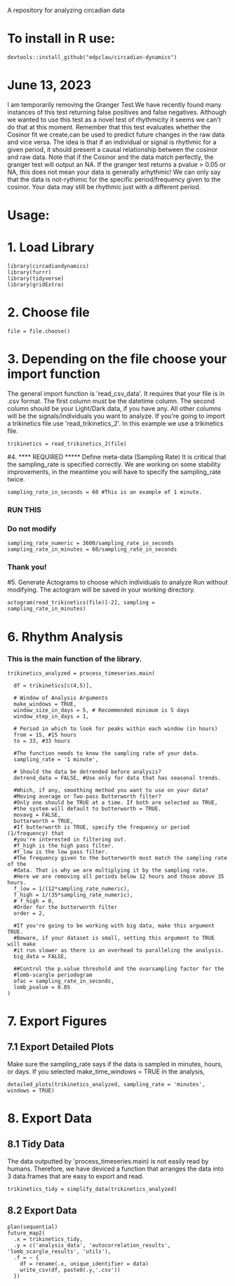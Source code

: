 A repository for analyzing circadian data

# To install in R use:
```{r}
devtools::install_github("edpclau/circadian-dynamics")
```

# June 13, 2023
I am temporarily removing the Granger Test.We have recently found many instances of this test returning false positives and false negatives. Although we wanted to use this test as a novel test of rhythmicity it seems we can't do that at this moment. 
Remember that this test evaluates whether the Cosinor fit we create,can be used to predict future changes in the raw data and vice versa. The idea is that if an individual or signal is rhythmic for a given period, it should present a causal relationship between the cosinor and raw data.
Note that if the Cosinor and the data match perfectly, the granger test will output an NA. If the granger test returns a pvalue > 0.05 or NA, this does not mean your data is generally arhythmic! We can only say that the data is not-rythimic for the specific period/frequency given to the cosinor. Your data may still be rhythmic just with a different period.

# Usage:

# 1. Load Library
```{r}
library(circadiandynamics)
library(furrr)
library(tidyverse)
library(gridExtra)
```

# 2. Choose file
```{r}
file = file.choose()
```
# 3. Depending on the file choose your import function
The general import function is 'read_csv_data'. It requires that your file is in .csv format. The first column must be the datetime column. The second column should be your Light/Dark data, if you have any. All other columns will be the signals/individuals you want to analyze. If you're going to import a trikinetics file use 'read_trikinetics_2'. In this example we use a trikinetics file.
```{r}
trikinetics = read_trikinetics_2(file)
```

#4. **** REQUIRED ***** Define meta-data (Sampling Rate)
It is critical that the sampling_rate is specified correctly. We are working on some stability improvements, in the meantime you will have to specify the sampling_rate twice.
```{r}
sampling_rate_in_seconds = 60 #This is an example of 1 minute.
```
### RUN THIS
### Do not modify
```{r}
sampling_rate_numeric = 3600/sampling_rate_in_seconds
sampling_rate_in_minutes = 60/sampling_rate_in_seconds
```
### Thank you!


#5. Generate Actograms to choose which individuals to analyze
Run without modifying. The actogram will be saved in your working directory.
```{r}
actogram(read_trikinetics(file)[-2], sampling = sampling_rate_in_minutes)
```
# 6. Rhythm Analysis
### This is the main function of the library.
```{r}
trikinetics_analyzed = process_timeseries.main(

  df = trikinetics[c(4,5)],

  # Window of Analysis Arguments
  make_windows = TRUE,
  window_size_in_days = 5, # Recommended minimum is 5 days
  window_step_in_days = 1,

  # Period in which to look for peaks within each window (in hours)
  from = 15, #15 hours
  to = 33, #33 hours

  #The function needs to know the sampling rate of your data.
  sampling_rate = '1 minute',

  # Should the data be detrended before analysis?
  detrend_data = FALSE, #Use only for data that has seasonal trends.

  #Which, if any, smoothing method you want to use on your data?
  #Moving average or Two-pass Butterworth filter?
  #Only one should be TRUE at a time. If both are selected as TRUE,
  #the system will default to butterworth = TRUE.
  movavg = FALSE,
  butterworth = TRUE,
  #If butterworth is TRUE, specify the frequency or period (1/frequency) that
  #you're interested in filtering out.
  #f_high is the high pass filter.
  #f_low is the low pass filter.
  #The frequency given to the butterworth must match the sampling rate of the
  #data. That is why we are multiplying it by the sampling rate.
  #Here we are removing all periods below 12 hours and those above 35 hours.
  f_low = 1/(12*sampling_rate_numeric),
  f_high = 1/(35*sampling_rate_numeric),
  # f_high = 0,
  #Order for the butterworth filter
  order = 2,

  #If you're going to be working with big data, make this argument TRUE.
  #Beware, if your dataset is small, setting this argument to TRUE will make
  #it run slower as there is an overhead to paralleling the analysis.
  big_data = FALSE,

  ##Control the p.value threshold and the ovarsampling factor for the
  #lomb-scargle periodogram
  ofac = sampling_rate_in_seconds,
  lomb_pvalue = 0.05
)
```
# 7. Export Figures
## 7.1 Export Detailed Plots
Make sure the sampling_rate says if the data is sampled in minutes, hours, or days. If you selected make_time_windows = TRUE in the analysis,
```{r}
detailed_plots(trikinetics_analyzed, sampling_rate = 'minutes', windows = TRUE)
```

# 8. Export Data
## 8.1 Tidy Data
The data outputted by 'process_timeseries.main) is not easily read by humans. Therefore, we have deviced a function that arranges the data into 3 data.frames that are easy to export and read.
```{r}
trikinetics_tidy = simplify_data(trikinetics_analyzed)
```
## 8.2 Export Data
```{r}
plan(sequential)
future_map2(
  .x = trikinetics_tidy,
  .y = c('analysis_data', 'autocorrelation_results', 'lomb_scargle_results', 'utils'),
  .f = ~ {
    df = rename(.x, unique_identifier = data)
    write_csv(df, paste0(.y,'.csv'))
  })
```







